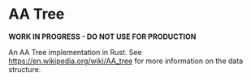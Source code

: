 # AA Tree

**WORK IN PROGRESS - DO NOT USE FOR PRODUCTION**

An AA Tree implementation in Rust. See https://en.wikipedia.org/wiki/AA_tree for more information on the data structure.
